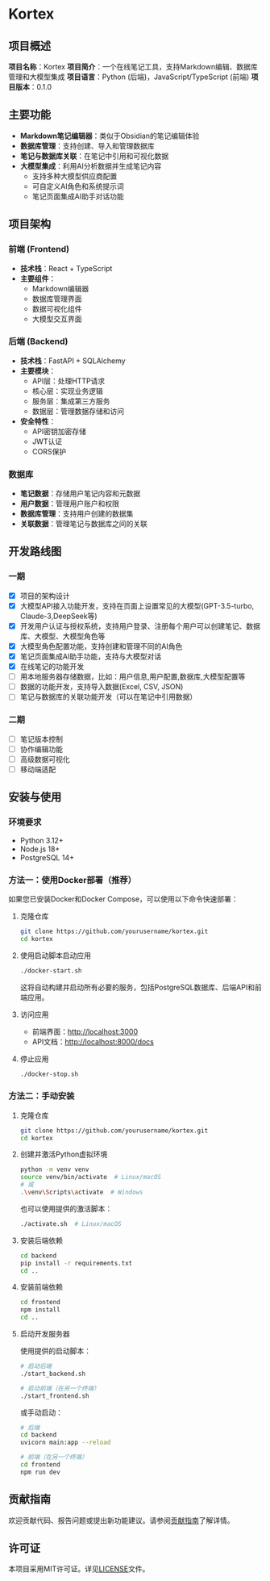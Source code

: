 # Kortex

## 项目概述

**项目名称**：Kortex
**项目简介**：一个在线笔记工具，支持Markdown编辑、数据库管理和大模型集成
**项目语言**：Python (后端)，JavaScript/TypeScript (前端)
**项目版本**：0.1.0

## 主要功能

- **Markdown笔记编辑器**：类似于Obsidian的笔记编辑体验
- **数据库管理**：支持创建、导入和管理数据库
- **笔记与数据库关联**：在笔记中引用和可视化数据
- **大模型集成**：利用AI分析数据并生成笔记内容
  - 支持多种大模型供应商配置
  - 可自定义AI角色和系统提示词
  - 笔记页面集成AI助手对话功能

## 项目架构

### 前端 (Frontend)

- **技术栈**：React + TypeScript
- **主要组件**：
  - Markdown编辑器
  - 数据库管理界面
  - 数据可视化组件
  - 大模型交互界面

### 后端 (Backend)

- **技术栈**：FastAPI + SQLAlchemy
- **主要模块**：
  - API层：处理HTTP请求
  - 核心层：实现业务逻辑
  - 服务层：集成第三方服务
  - 数据层：管理数据存储和访问
- **安全特性**：
  - API密钥加密存储
  - JWT认证
  - CORS保护

### 数据库

- **笔记数据**：存储用户笔记内容和元数据
- **用户数据**：管理用户账户和权限
- **数据库管理**：支持用户创建的数据集
- **关联数据**：管理笔记与数据库之间的关联

## 开发路线图

### 一期

- [x] 项目的架构设计
- [x] 大模型API接入功能开发，支持在页面上设置常见的大模型(GPT-3.5-turbo, Claude-3,DeepSeek等)
- [x] 开发用户认证与授权系统，支持用户登录、注册每个用户可以创建笔记、数据库、大模型、大模型角色等
- [x] 大模型角色配置功能，支持创建和管理不同的AI角色
- [x] 笔记页面集成AI助手功能，支持与大模型对话
- [x] 在线笔记的功能开发
- [ ] 用本地服务器存储数据，比如：用户信息,用户配置,数据库,大模型配置等
- [ ] 数据的功能开发，支持导入数据(Excel, CSV, JSON)
- [ ] 笔记与数据库的关联功能开发（可以在笔记中引用数据）

### 二期

- [ ] 笔记版本控制
- [ ] 协作编辑功能
- [ ] 高级数据可视化
- [ ] 移动端适配

## 安装与使用

### 环境要求

- Python 3.12+
- Node.js 18+
- PostgreSQL 14+

### 方法一：使用Docker部署（推荐）

如果您已安装Docker和Docker Compose，可以使用以下命令快速部署：

1. 克隆仓库

   ```bash
   git clone https://github.com/yourusername/kortex.git
   cd kortex
   ```

2. 使用启动脚本启动应用

   ```bash
   ./docker-start.sh
   ```

   这将自动构建并启动所有必要的服务，包括PostgreSQL数据库、后端API和前端应用。

3. 访问应用

   - 前端界面：[http://localhost:3000](http://localhost:3000)
   - API文档：[http://localhost:8000/docs](http://localhost:8000/docs)

4. 停止应用

   ```bash
   ./docker-stop.sh
   ```

### 方法二：手动安装

1. 克隆仓库

   ```bash
   git clone https://github.com/yourusername/kortex.git
   cd kortex
   ```

2. 创建并激活Python虚拟环境

   ```bash
   python -m venv venv
   source venv/bin/activate  # Linux/macOS
   # 或
   .\venv\Scripts\activate  # Windows
   ```

   也可以使用提供的激活脚本：

   ```bash
   ./activate.sh  # Linux/macOS
   ```

3. 安装后端依赖

   ```bash
   cd backend
   pip install -r requirements.txt
   cd ..
   ```

4. 安装前端依赖

   ```bash
   cd frontend
   npm install
   cd ..
   ```

5. 启动开发服务器

   使用提供的启动脚本：

   ```bash
   # 启动后端
   ./start_backend.sh

   # 启动前端（在另一个终端）
   ./start_frontend.sh
   ```

   或手动启动：

   ```bash
   # 后端
   cd backend
   uvicorn main:app --reload

   # 前端（在另一个终端）
   cd frontend
   npm run dev
   ```

## 贡献指南

欢迎贡献代码、报告问题或提出新功能建议。请参阅[贡献指南](docs/CONTRIBUTING.md)了解详情。

## 许可证

本项目采用MIT许可证。详见[LICENSE](LICENSE)文件。
